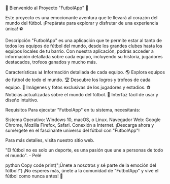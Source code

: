 🚀 Bienvenido al Proyecto "FutbolApp" 🚀

Este proyecto es una emocionante aventura que te llevará al corazón del mundo del fútbol. ¡Prepárate para explorar y disfrutar de una experiencia única! ⚽

Descripción
"FutbolApp" es una aplicación que te permite estar al tanto de todos los equipos de fútbol del mundo, desde los grandes clubes hasta los equipos locales de tu barrio. Con nuestra aplicación, podrás acceder a información detallada sobre cada equipo, incluyendo su historia, jugadores destacados, trofeos ganados y mucho más.

Características
📊 Información detallada de cada equipo.
🌎 Explora equipos de fútbol de todo el mundo.
🏆 Descubre los logros y trofeos de cada equipo.
📸 Imágenes y fotos exclusivas de los jugadores y estadios.
⚽ Noticias actualizadas sobre el mundo del fútbol.
📱 Interfaz fácil de usar y diseño intuitivo.

Requisitos
Para ejecutar "FutbolApp" en tu sistema, necesitarás:

Sistema Operativo: Windows 10, macOS, o Linux.
Navegador Web: Google Chrome, Mozilla Firefox, Safari.
Conexión a Internet.
¡Descarga ahora y sumérgete en el fascinante universo del fútbol con "FutbolApp"!

Para más detalles, visita nuestro sitio web.

"El fútbol no es solo un deporte, es una pasión que une a personas de todo el mundo". - Pelé

python
Copy code
print("¡Únete a nosotros y sé parte de la emoción del fútbol!")
¡No esperes más, únete a la comunidad de "FutbolApp" y vive el fútbol como nunca antes! 🎉
